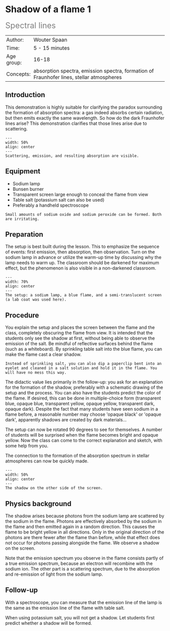 # Shadow of a flame 1
<span style="font-size: 25px; color: gray;">Spectral lines</span>

<table style="width: 100%; border-collapse: collapse; border: none;">
    <tr style="background-color: var(--background-color);">  
        <td style="text-align: left; padding: 3px; border: none; color: var(--text-color)">Author:</td>
        <td style="text-align: left; padding: 3px; border: none; color: var(--text-color)">Wouter Spaan</td>
    </tr>
    <tr style="background-color: var(--background-color);"> 
        <td style="text-align: left; padding: 3px; border: none; color: var(--text-color)">Time:</td>
        <td style="text-align: left; padding: 3px; border: none; color: var(--text-color)">5 - 15 minutes</td>
    </tr>
    <tr style="background-color: var(--background-color);"> 
        <td style="text-align: left; padding: 3px; border: none; color: var(--text-color)">Age group:</td>
        <td style="text-align: left; padding: 3px; border: none; color: var(--text-color)">16-18</td>
    </tr>
    <tr style="background-color: var(--background-color);"> 
        <td style="text-align: left; padding: 3px; border: none; color: var(--text-color)">Concepts:</td>
        <td style="text-align: left; padding: 3px; border: none; color: var(--text-color)">absorption spectra, emission spectra, formation of Fraunhofer lines, stellar atmospheres</td>
    </tr>
</table>

## Introduction
This demonstration is highly suitable for clarifying the paradox surrounding the formation of absorption spectra: a gas indeed absorbs certain radiation, but then emits exactly the same wavelength. So how do the dark Fraunhofer lines arise? This demonstration clarifies that those lines arise due to scattering.

```{figure} demo33_figure1.jpg
---
width: 50%
align: center
---
Scattering, emission, and resulting absorption are visible.
```

## Equipment
* Sodium lamp
* Bunsen burner
* Transparent screen large enough to conceal the flame from view
* Table salt (potassium salt can also be used)
* Preferably a handheld spectroscope

```{warning}
Small amounts of sodium oxide and sodium peroxide can be formed. Both are irritating.
```

## Preparation
The setup is best built during the lesson. This to emphasize the sequence of events: first emission, then absorption, then observation. Turn on the sodium lamp in advance or utilize the warm-up time by discussing why the lamp needs to warm up. The classroom should be darkened for maximum effect, but the phenomenon is also visible in a non-darkened classroom.

```{figure} demo33_figure2.jpg
---
width: 70%
align: center
---
The setup: a sodium lamp, a blue flame, and a semi-translucent screen (a lab coat was used here).
```

## Procedure
You explain the setup and places the screen between the flame and the class, completely obscuring the flame from view. It is intended that the students only see the shadow at first, without being able to observe the emission of the salt. Be mindful of reflective surfaces behind the flame (such as a whiteboard). By sprinkling table salt into the blue flame, you can make the flame cast a clear shadow.

```{tip}
Instead of sprinkling salt, you can also dip a paperclip bent into an eyelet and cleaned in a salt solution and hold it in the flame. You will have no mess this way.
```

The didactic value lies primarily in the follow-up: you ask for an explanation for the formation of the shadow, preferably with a schematic drawing of the setup and the process. You can also have the students predict the color of the flame. If desired, this can be done in multiple-choice form (transparent blue, opaque blue, transparent yellow, opaque yellow, transparent dark, opaque dark). Despite the fact that many students have seen sodium in a flame before, a reasonable number may choose 'opaque black' or 'opaque dark', apparently shadows are created by dark materials...

The setup can now be rotated 90 degrees to see for themselves. A number of students will be surprised when the flame becomes bright and opaque yellow. Now the class can come to the correct explanation and sketch, with some help from you.

The connection to the formation of the absorption spectrum in stellar atmospheres can now be quickly made.

```{figure} demo33_figure3.jpg
---
width: 50%
align: center
---
The shadow on the other side of the screen.
```

## Physics background
The shadow arises because photons from the sodium lamp are scattered by the sodium in the flame. Photons are effectively absorbed by the sodium in the flame and then emitted again in a random direction. This causes the flame to be bright yellow in all directions. Only in the original direction of the photons are there fewer after the flame than before, while that effect does not occur for photons passing alongside the flame. We observe a shadow on the screen.

Note that the emission spectrum you observe in the flame consists partly of a true emission spectrum, because an electron will recombine with the sodium ion. The other part is a scattering spectrum, due to the absorption and re-emission of light from the sodium lamp.

## Follow-up
With a spectroscope, you can measure that the emission line of the lamp is the same as the emission line of the flame with table salt.

When using potassium salt, you will not get a shadow. Let students first predict whether a shadow will be formed.
